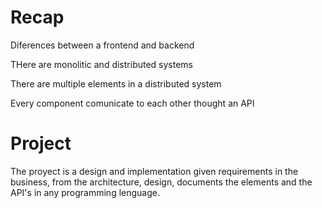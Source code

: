 # Recap
Diferences between a frontend and backend

THere are monolitic and distributed systems

There are multiple elements in a distributed system

Every component comunicate to each other thought an API

# Project

The proyect is a design and implementation given requirements in the business, from the architecture, design, documents the elements and the API's in any programming lenguage.